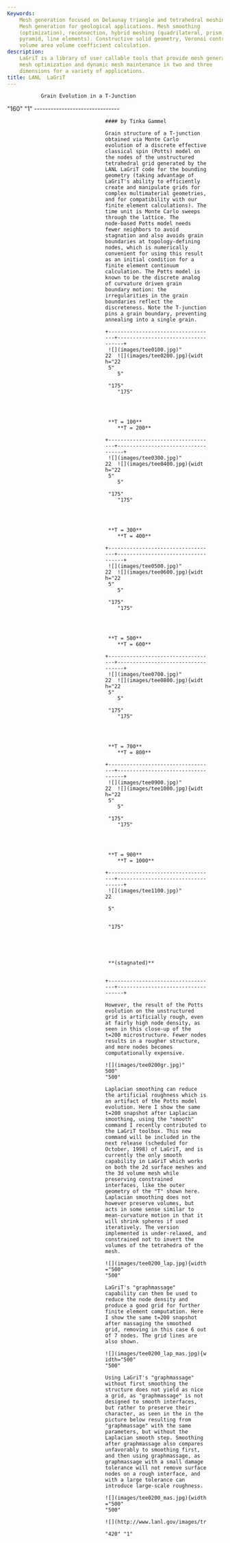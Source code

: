 ```yaml
---
Keywords: 
    Mesh generation focused on Delaunay triangle and tetrahedral meshing.
    Mesh generation for geological applications. Mesh smoothing
    (optimization), reconnection, hybrid meshing (quadrilateral, prism,
    pyramid, line elements). Constructive solid geometry, Voronoi control
    volume area volume coefficient calculation.
description: 
    LaGriT is a library of user callable tools that provide mesh generation,
    mesh optimization and dynamic mesh maintenance in two and three
    dimensions for a variety of applications.
title: LANL  LaGriT 
---
```





               Grain Evolution in a T-Junction   
 "160" "1"            -------------------------------   

                                    #### by Tinka Gammel              

                                    Grain structure of a T-junction   
                                    obtained via Monte Carlo          
                                    evolution of a discrete effective 
                                    classical spin (Potts) model on   
                                    the nodes of the unstructured     
                                    tetrahedral grid generated by the 
                                    LANL LaGriT code for the bounding 
                                    geometry (taking advantage of     
                                    LaGriT's ability to efficiently   
                                    create and manipulate grids for   
                                    complex multimaterial geometries, 
                                    and for compatibility with our    
                                    finite element calculations). The 
                                    time unit is Monte Carlo sweeps   
                                    through the lattice. The          
                                    node-based Potts model needs      
                                    fewer neighbors to avoid          
                                    stagnation and also avoids grain  
                                    boundaries at topology-defining   
                                    nodes, which is numerically       
                                    convenient for using this result  
                                    as an initial condition for a     
                                    finite element continuum          
                                    calculation. The Potts model is   
                                    known to be the discrete analog   
                                    of curvature driven grain         
                                    boundary motion: the              
                                    irregularities in the grain       
                                    boundaries reflect the            
                                    discreteness. Note the T-junction 
                                    pins a grain boundary, preventing 
                                    annealing into a single grain.    

                                    +-------------------------------- 
                                    ---+----------------------------- 
                                    ------+                           
                                     ![](images/tee0100.jpg)" 
                                    22  ![](images/tee0200.jpg){widt 
                                    h="22                            
                                     5"                              
                                        5"                           

                                     "175"                   
                                        "175"                




                                     **T = 100**                     
                                        **T = 200**                  

                                    +-------------------------------- 
                                    ---+----------------------------- 
                                    ------+                           
                                     ![](images/tee0300.jpg)" 
                                    22  ![](images/tee0400.jpg){widt 
                                    h="22                            
                                     5"                              
                                        5"                           

                                     "175"                   
                                        "175"                




                                     **T = 300**                     
                                        **T = 400**                  

                                    +-------------------------------- 
                                    ---+----------------------------- 
                                    ------+                           
                                     ![](images/tee0500.jpg)" 
                                    22  ![](images/tee0600.jpg){widt 
                                    h="22                            
                                     5"                              
                                        5"                           

                                     "175"                   
                                        "175"                




                                     **T = 500**                     
                                        **T = 600**                  

                                    +-------------------------------- 
                                    ---+----------------------------- 
                                    ------+                           
                                     ![](images/tee0700.jpg)" 
                                    22  ![](images/tee0800.jpg){widt 
                                    h="22                            
                                     5"                              
                                        5"                           

                                     "175"                   
                                        "175"                




                                     **T = 700**                     
                                        **T = 800**                  

                                    +-------------------------------- 
                                    ---+----------------------------- 
                                    ------+                           
                                     ![](images/tee0900.jpg)" 
                                    22  ![](images/tee1000.jpg){widt 
                                    h="22                            
                                     5"                              
                                        5"                           

                                     "175"                   
                                        "175"                




                                     **T = 900**                     
                                        **T = 1000**                 

                                    +-------------------------------- 
                                    ---+----------------------------- 
                                    ------+                           
                                     ![](images/tee1100.jpg)" 
                                    22                               

                                     5"                              


                                     "175"                   





                                     **(stagnated)**                 


                                    +-------------------------------- 
                                    ---+----------------------------- 
                                    ------+                           

                                    However, the result of the Potts  
                                    evolution on the unstructured     
                                    grid is artificially rough, even  
                                    at fairly high node density, as   
                                    seen in this close-up of the      
                                    t=200 microstructure. Fewer nodes 
                                    results in a rougher structure,   
                                    and more nodes becomes            
                                    computationally expensive.        

                                    ![](images/tee0200gr.jpg)" 
                                    500"                              
                                    "500"                     

                                    Laplacian smoothing can reduce    
                                    the artificial roughness which is 
                                    an artifact of the Potts model    
                                    evolution. Here I show the same   
                                    t=200 snapshot after Laplacian    
                                    smoothing, using the "smooth"     
                                    command I recently contributed to 
                                    the LaGriT toolbox. This new      
                                    command will be included in the   
                                    next release (scheduled for       
                                    October, 1998) of LaGriT, and is  
                                    currently the only smooth         
                                    capability in LaGriT which works  
                                    on both the 2d surface meshes and 
                                    the 3d volume mesh while          
                                    preserving constrained            
                                    interfaces, like the outer        
                                    geometry of the "T" shown here.   
                                    Laplacian smoothing does not      
                                    however preserve volumes, but     
                                    acts in some sense similar to     
                                    mean-curvature motion in that it  
                                    will shrink spheres if used       
                                    iteratively. The version          
                                    implemented is under-relaxed, and 
                                    constrained not to invert the     
                                    volumes of the tetrahedra of the  
                                    mesh.                             

                                    ![](images/tee0200_lap.jpg){width 
                                    ="500"                            
                                    "500"                     

                                    LaGriT's "graphmassage"           
                                    capability can then be used to    
                                    reduce the node density and       
                                    produce a good grid for further   
                                    finite element computation. Here  
                                    I show the same t=200 snapshot    
                                    after massaging the smoothed      
                                    grid, removing in this case 6 out 
                                    of 7 nodes. The grid lines are    
                                    also shown.                       

                                    ![](images/tee0200_lap_mas.jpg){w 
                                    idth="500"                        
                                    "500"                     

                                    Using LaGriT's "graphmassage"     
                                    without first smoothing the       
                                    structure does not yield as nice  
                                    a grid, as "graphmassage" is not  
                                    designed to smooth interfaces,    
                                    but rather to preserve their      
                                    character, as seen in the in the  
                                    picture below resulting from      
                                    "graphmassage" with the same      
                                    parameters, but without the       
                                    Laplacian smooth step. Smoothing  
                                    after graphmassage also compares  
                                    unfavorably to smoothing first,   
                                    and then using graphmassage, as   
                                    graphmassage with a small damage  
                                    tolerance will not remove surface 
                                    nodes on a rough interface, and   
                                    with a large tolerance can        
                                    introduce large-scale roughness.  

                                    ![](images/tee0200_mas.jpg){width 
                                    ="500"                            
                                    "500"                     

                                    ![](http://www.lanl.gov/images/tr 
                                                 
                                    "420" "1"           



